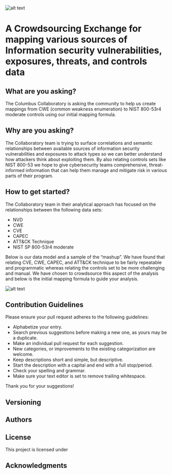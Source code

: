 ![alt text](https://github.com/ColumbusCollaboratory/MITRE_NIST/blob/master/cclogo.png) 
# A Crowdsourcing Exchange for mapping various sources of Information security vulnerabilities, exposures, threats, and controls data

## What are you asking?

The Columbus Collaboratory is asking the community to help us create mappings from CWE (common weakness enumeration) to NIST 800-53r4 moderate controls using our initial mapping formula.


## Why are you asking?

The Collaboratory team is trying to surface correlations and semantic relationships between available sources of information security vulnerabilities and exposures to attack types so we can better understand how attackers think about exploiting them.  By also relating controls sets like NIST 800-53 we hope to give cybersecurity teams comprehensive, threat-informed information that can help them manage and mitigate risk in various parts of their program.

## How to get started?

The Collaboratory team in their analytical approach has focused on the relationships between the following data sets:
-	NVD
-	CWE
-	CVE
-	CAPEC
-	ATT&CK Technique
-	NIST SP 800-53r4 moderate

Below is our data model and a sample of the “mashup”.  We have found that relating CVE, CWE, CAPEC, and ATT&CK technique to be fairly repeatable and programmatic whereas relating the controls set to be more challenging and manual.  We have chosen to crowdsource this aspect of the analysis and below is the initial mapping formula to guide your analysis.


![alt text](https://github.com/ColumbusCollaboratory/MITRE_NIST/blob/master/datamodel.png) 



## Contribution Guidelines

Please ensure your pull request adheres to the following guidelines:

- Alphabetize your entry.
- Search previous suggestions before making a new one, as yours may be a duplicate.
- Make an individual pull request for each suggestion.
- New categories, or improvements to the existing categorization are welcome.
- Keep descriptions short and simple, but descriptive.
- Start the description with a capital and end with a full stop/period.
- Check your spelling and grammar.
- Make sure your text editor is set to remove trailing whitespace.

Thank you for your suggestions!

## Versioning


## Authors



## License

This project is licensed under 

## Acknowledgments



